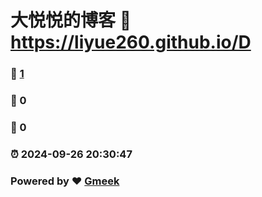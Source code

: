 # 大悦悦的博客 :link: https://liyue260.github.io/D 
### :page_facing_up: [1](https://liyue260.github.io/D/tag.html) 
### :speech_balloon: 0 
### :hibiscus: 0 
### :alarm_clock: 2024-09-26 20:30:47 
### Powered by :heart: [Gmeek](https://github.com/Meekdai/Gmeek)
